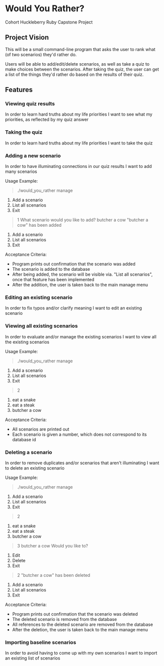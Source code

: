 # Would You Rather?

Cohort Huckleberry Ruby Capstone Project

## Project Vision

This will be a small command-line program that asks the user to rank what (of two scenarios) they'd rather do.

Users will be able to add/edit/delete scenarios, as well as take a quiz to make choices between the scenarios.  After taking the quiz, the user can get a list of the things they'd rather do based on the results of their quiz.

## Features

### Viewing quiz results

In order to learn hard truths about my life priorities
I want to see what my priorities, as reflected by my quiz answer

### Taking the quiz

In order to learn hard truths about my life priorities
I want to take the quiz

### Adding a new scenario

In order to have illuminating connections in our quiz results
I want to add many scenarios

Usage Example:

  > ./would_you_rather manage
  1. Add a scenario
  2. List all scenarios
  3. Exit
  > 1
  What scenario would you like to add?
  > butcher a cow
  "butcher a cow" has been added
  1. Add a scenario
  2. List all scenarios
  3. Exit

Acceptance Criteria:

  * Program prints out confirmation that the scenario was added
  * The scenario is added to the database
  * After being added, the scenario will be visible via. "List all scenarios", once that feature has been implemented
  * After the addition, the user is taken back to the main manage menu

### Editing an existing scenario

In order to fix typos and/or clarify meaning
I want to edit an existing scenario

### Viewing all existing scenarios

In order to evaluate and/or manage the existing scenarios
I want to view all the existing scenarios

Usage Example:

  > ./would_you_rather manage
  1. Add a scenario
  2. List all scenarios
  3. Exit
  > 2
  1. eat a snake
  2. eat a steak
  3. butcher a cow

Acceptance Criteria:

  * All scenarios are printed out
  * Each scenario is given a number, which does not correspond to its database id

### Deleting a scenario
 
In order to remove duplicates and/or scenarios that aren't illuminating
I want to delete an existing scenario

Usage Example:

  > ./would_you_rather manage
  1. Add a scenario
  2. List all scenarios
  3. Exit
  > 2
  1. eat a snake
  2. eat a steak
  3. butcher a cow
  > 3
  butcher a cow
  Would you like to?
  1. Edit
  2. Delete
  3. Exit
  > 2
  "butcher a cow" has been deleted
  1. Add a scenario
  2. List all scenarios
  3. Exit

Acceptance Criteria:

  * Program prints out confirmation that the scenario was deleted
  * The deleted scenario is removed from the database
  * All references to the deleted scenario are removed from the database
  * After the deletion, the user is taken back to the main manage menu

### Importing baseline scenarios

In order to avoid having to come up with my own scenarios
I want to import an existing list of scenarios
